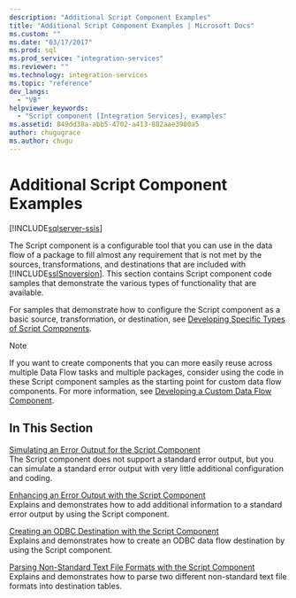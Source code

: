 ```yaml
---
description: "Additional Script Component Examples"
title: "Additional Script Component Examples | Microsoft Docs"
ms.custom: ""
ms.date: "03/17/2017"
ms.prod: sql
ms.prod_service: "integration-services"
ms.reviewer: ""
ms.technology: integration-services
ms.topic: "reference"
dev_langs: 
  - "VB"
helpviewer_keywords: 
  - "Script component [Integration Services], examples"
ms.assetid: 849dd38a-abb5-4702-a413-882aae3980a5
author: chugugrace
ms.author: chugu
---
```

# Additional Script Component Examples

[!INCLUDE[sqlserver-ssis](../../includes/applies-to-version/sqlserver-ssis.md)]


  The Script component is a configurable tool that you can use in the data flow of a package to fill almost any requirement that is not met by the sources, transformations, and destinations that are included with [!INCLUDE[ssISnoversion](../../includes/ssisnoversion-md.md)]. This section contains Script component code samples that demonstrate the various types of functionality that are available.  
  
 For samples that demonstrate how to configure the Script component as a basic source, transformation, or destination, see [Developing Specific Types of Script Components](../../integration-services/extending-packages-scripting-data-flow-script-component-types/developing-specific-types-of-script-components.md).  
  
> [!NOTE]  
>  If you want to create components that you can more easily reuse across multiple Data Flow tasks and multiple packages, consider using the code in these Script component samples as the starting point for custom data flow components. For more information, see [Developing a Custom Data Flow Component](../../integration-services/extending-packages-custom-objects/data-flow/developing-a-custom-data-flow-component.md).  
  
## In This Section  
 [Simulating an Error Output for the Script Component](../../integration-services/extending-packages-scripting-data-flow-script-component-examples/simulating-an-error-output-for-the-script-component.md)  
 The Script component does not support a standard error output, but you can simulate a standard error output with very little additional configuration and coding.  
  
 [Enhancing an Error Output with the Script Component](../../integration-services/extending-packages-scripting-data-flow-script-component-examples/enhancing-an-error-output-with-the-script-component.md)  
 Explains and demonstrates how to add additional information to a standard error output by using the Script component.  
  
 [Creating an ODBC Destination with the Script Component](../../integration-services/extending-packages-scripting-data-flow-script-component-examples/creating-an-odbc-destination-with-the-script-component.md)  
 Explains and demonstrates how to create an ODBC data flow destination by using the Script component.  
  
 [Parsing Non-Standard Text File Formats with the Script Component](../../integration-services/extending-packages-scripting-data-flow-script-component-examples/parsing-non-standard-text-file-formats-with-the-script-component.md)  
 Explains and demonstrates how to parse two different non-standard text file formats into destination tables.  
  
  
